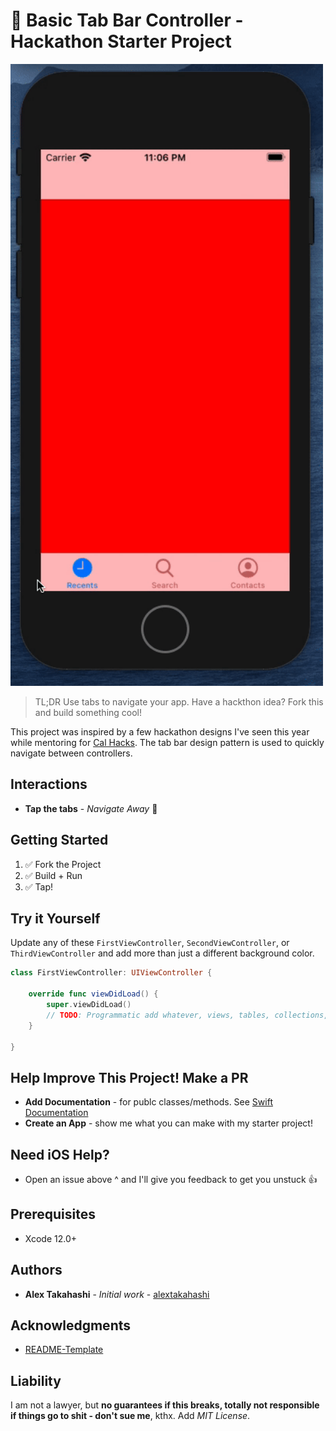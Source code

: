 # 🧭 Basic Tab Bar Controller - Hackathon Starter Project

<img src="Assets/BasicTabBarControllerDemo.gif" alt="Basic Tab Bar Controller Demo" width="500"/>

> TL;DR Use tabs to navigate your app.  Have a hackthon idea? Fork this and build something cool!

This project was inspired by a few hackathon designs I've seen this year while mentoring for [Cal Hacks](https://calhacks.io/).  The tab bar design pattern is used to quickly navigate between controllers.

## Interactions
* **Tap the tabs** - *Navigate Away* 🚀

## Getting Started

1. ✅  Fork the Project
2. ✅  Build + Run 
3. ✅  Tap!

## Try it Yourself

Update any of these `FirstViewController`, `SecondViewController`, or `ThirdViewController` and add more than just a different background color.

```swift
class FirstViewController: UIViewController {
    
    override func viewDidLoad() {
        super.viewDidLoad()
        // TODO: Programmatic add whatever, views, tables, collections, blah
    }
    
}


```

## Help Improve This Project! Make a PR

* **Add Documentation** - for publc classes/methods.  See [Swift Documentation](https://nshipster.com/swift-documentation/)
* **Create an App** - show me what you can make with my starter project!

## Need iOS Help?

* Open an issue above ^ and I'll give you feedback to get you unstuck 👍

## Prerequisites

* Xcode 12.0+

## Authors

* **Alex Takahashi** - *Initial work* - [alextakahashi](https://github.com/alextakahashi)

## Acknowledgments

* [README-Template](https://gist.github.com/PurpleBooth/109311bb0361f32d87a2)

## Liability
I am not a lawyer, but **no guarantees if this breaks, totally not responsible if things go to shit - don't sue me**, kthx.  Add *MIT License*.
